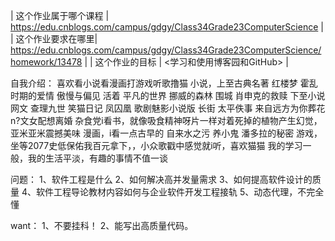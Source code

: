 | 这个作业属于哪个课程 | https://edu.cnblogs.com/campus/gdgy/Class34Grade23ComputerScience |
| 这个作业要求在哪里| https://edu.cnblogs.com/campus/gdgy/Class34Grade23ComputerScience/homework/13478 |
| 这个作业的目标 | <学习和使用博客园和GitHub> |

自我介绍：
喜欢看小说看漫画打游戏听歌撸猫
小说，上至古典名著 红楼梦 霍乱时期的爱情 傲慢与偏见 活着 平凡的世界 挪威的森林 围城 肖申克的救赎
      下至小说网文 查理九世 笑猫日记 凤囚凰 歌剧魅影小说版 长街 太平佚事 来自远方为你葬花 n?文女配想离婚
杂食党i看书，就像吸食精神呀片一样对着死掉的植物产生幻觉，亚米亚米震撼美味
漫画，i看一点古早的 自来水之污 养小鬼 潘多拉的秘密
游戏，坐等2077史低保佑我百元拿下，，小众歌戳中感觉就i听，喜欢猫猫
我的学习一般，我的生活平淡，有趣的事情不值一谈

问题：
1、软件工程是什么
2、如何解决高并发量需求
3、如何提高软件设计的质量
4、软件工程导论教材内容如何与企业软件开发工程接轨
5、动态代理，不完全懂

want：
1、不要挂科！
2、能写出高质量代码。
